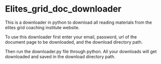 # Elites_grid_doc_downloader
This is a downloader in python to download all reading materials from the elites grid coaching institute website.

To use this downloader first enter your email, password, url of the document page to be downloaded, and the download directory path.

Then run the downloader.py file through python.
All your downloads will get downloaded and saved in the download directory path.
